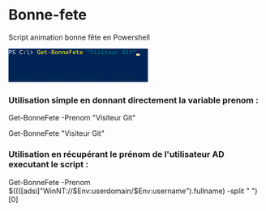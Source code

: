 # Bonne-fete
Script animation bonne fête en Powershell

![BonneFete-Exemple](https://github.com/ludovicferra/Bonne-fete/raw/main/BonneFete-Exemple.gif)

### Utilisation simple en donnant directement la variable prenom :

Get-BonneFete -Prenom "Visiteur Git"

Get-BonneFete "Visiteur Git"

### Utilisation en récupérant le prénom de l'utilisateur AD executant le script  :

Get-BonneFete -Prenom $((([adsi]"WinNT://$Env:userdomain/$Env:username").fullname) -split " ")[0]
